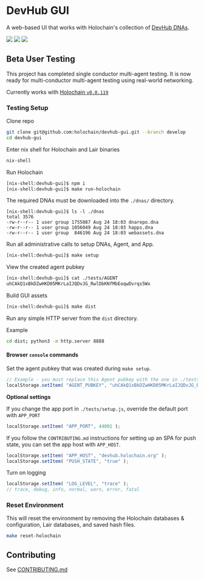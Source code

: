 
# DevHub GUI
A web-based UI that works with Holochain's collection of [DevHub DNAs](https://github.com/holochain/devhub-dnas).


[![](https://img.shields.io/github/issues-raw/holochain/devhub-gui?style=flat-square)](https://github.com/holochain/devhub-gui/issues)
[![](https://img.shields.io/github/issues-closed-raw/holochain/devhub-gui?style=flat-square)](https://github.com/holochain/devhub-gui/issues?q=is%3Aissue+is%3Aclosed)
[![](https://img.shields.io/github/issues-pr-raw/holochain/devhub-gui?style=flat-square)](https://github.com/holochain/devhub-gui/pulls)


## Beta User Testing
This project has completed single conductor multi-agent testing.  It is now ready for
multi-conductor multi-agent testing using real-world networking.

Currently works with [Holochain `v0.0.119`](https://github.com/holochain/holochain/tree/9d9a556e8236234bcca64ee33620012c8a6ab095)


### Testing Setup

Clone repo
```bash
git clone git@github.com:holochain/devhub-gui.git --branch develop
cd devhub-gui
```

Enter nix shell for Holochain and Lair binaries
```bash
nix-shell
```

Run Holochain
```bash
[nix-shell:devhub-gui]$ npm i
[nix-shell:devhub-gui]$ make run-holochain
```

The required DNAs must be downloaded into the `./dnas/` directory.
```
[nix-shell:devhub-gui]$ ls -l ./dnas
total 3576
-rw-r--r-- 1 user group 1755087 Aug 24 18:03 dnarepo.dna
-rw-r--r-- 1 user group 1056049 Aug 24 18:03 happs.dna
-rw-r--r-- 1 user group  846196 Aug 24 18:03 webassets.dna
```

Run all administrative calls to setup DNAs, Agent, and App.
```bash
[nix-shell:devhub-gui]$ make setup
```

View the created agent pubkey
```bash
[nix-shell:devhub-gui]$ cat ./tests/AGENT
uhCAkQ1xBkDZwHKD05MKrLaIJQDvJG_RwlDbKNfMbEoqwDvrqs5Wx
```

Build GUI assets
```bash
[nix-shell:devhub-gui]$ make dist
```

Run any simple HTTP server from the `dist` directory.

Example
```bash
cd dist; python3 -m http.server 8888
```


#### Browser `console` commands

Set the agent pubkey that was created during `make setup`.
```javascript
// Example - you must replace this Agent pubkey with the one in ./tests/AGENT
localStorage.setItem( "AGENT_PUBKEY", "uhCAkQ1xBkDZwHKD05MKrLaIJQDvJG_RwlDbKNfMbEoqwDvrqs5Wx" );
```

**Optional settings**

If you change the app port in `./tests/setup.js`, override the default port with `APP_PORT`
```javascript
localStorage.setItem( "APP_PORT", 44001 );
```

If you follow the `CONTRIBUTING.md` instructions for setting up an SPA for push state, you can set the app host with `APP_HOST`.
```javascript
localStorage.setItem( "APP_HOST", "devhub.holochain.org" );
localStorage.setItem( "PUSH_STATE", "true" );
```

Turn on logging
```javascript
localStorage.setItem( "LOG_LEVEL", "trace" );
// trace, debug, info, normal, warn, error, fatal
```


### Reset Environment
This will reset the environment by removing the Holochain databases & configuration, Lair databases,
and saved hash files.

```bash
make reset-holochain
```


## Contributing

See [CONTRIBUTING.md](./CONTRIBUTING.md)
